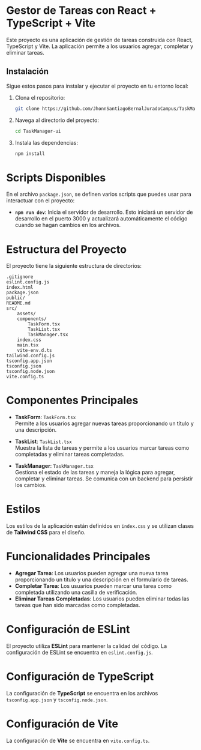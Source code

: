 # Gestor de Tareas con React + TypeScript + Vite

Este proyecto es una aplicación de gestión de tareas construida con React, TypeScript y Vite. La aplicación permite a los usuarios agregar, completar y eliminar tareas.

## Instalación

Sigue estos pasos para instalar y ejecutar el proyecto en tu entorno local:

1. Clona el repositorio:
   ```sh
   git clone https://github.com/JhonnSantiagoBernalJuradoCampus/TaskManager-ui.git
   ```
2. Navega al directorio del proyecto:
   ```sh
   cd TaskManager-ui
   ```
3. Instala las dependencias:
   ```sh
   npm install
   ```
# Scripts Disponibles

En el archivo `package.json`, se definen varios scripts que puedes usar para interactuar con el proyecto:

- **`npm run dev`**: Inicia el servidor de desarrollo. Esto iniciará un servidor de desarrollo en el puerto 3000 y actualizará automáticamente el código cuando se hagan cambios en los archivos.

# Estructura del Proyecto

El proyecto tiene la siguiente estructura de directorios:

```
.gitignore
eslint.config.js
index.html
package.json
public/
README.md
src/
    assets/
    components/
        TaskForm.tsx
        TaskList.tsx
        TaskManager.tsx
    index.css
    main.tsx
    vite-env.d.ts
tailwind.config.js
tsconfig.app.json
tsconfig.json
tsconfig.node.json
vite.config.ts
```

# Componentes Principales

- **TaskForm**: `TaskForm.tsx`  
  Permite a los usuarios agregar nuevas tareas proporcionando un título y una descripción.

- **TaskList**: `TaskList.tsx`  
  Muestra la lista de tareas y permite a los usuarios marcar tareas como completadas y eliminar tareas completadas.

- **TaskManager**: `TaskManager.tsx`  
  Gestiona el estado de las tareas y maneja la lógica para agregar, completar y eliminar tareas. Se comunica con un backend para persistir los cambios.

# Estilos

Los estilos de la aplicación están definidos en `index.css` y se utilizan clases de **Tailwind CSS** para el diseño.

# Funcionalidades Principales

- **Agregar Tarea**: Los usuarios pueden agregar una nueva tarea proporcionando un título y una descripción en el formulario de tareas.  
- **Completar Tarea**: Los usuarios pueden marcar una tarea como completada utilizando una casilla de verificación.  
- **Eliminar Tareas Completadas**: Los usuarios pueden eliminar todas las tareas que han sido marcadas como completadas.

# Configuración de ESLint

El proyecto utiliza **ESLint** para mantener la calidad del código. La configuración de ESLint se encuentra en `eslint.config.js`.

# Configuración de TypeScript

La configuración de **TypeScript** se encuentra en los archivos `tsconfig.app.json` y `tsconfig.node.json`.

# Configuración de Vite

La configuración de **Vite** se encuentra en `vite.config.ts`.
